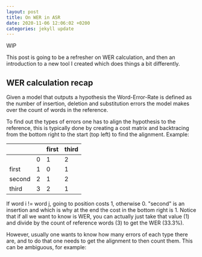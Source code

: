 ```yaml
---
layout: post
title: On WER in ASR 
date: 2020-11-06 12:06:02 +0200
categories: jekyll update
---
```


WIP

This post is going to be a refresher on WER calculation, and then an introduction to a new tool I created which does things a bit differently.

## WER calculation recap

Given a model that outputs a hypothesis the Word-Error-Rate is defined as the number of insertion, deletion and substitution errors the model makes over the count of words in the reference.  

To find out the types of errors one has to align the hypothesis to the reference, this is typically done by creating a cost matrix and backtracing from the bottom right to the start (top left) to find the alignment. Example:

|        |   | first | third |
|--------|---|-------|-------|
|        | 0 |   1   | 2     |
|  first | 1 |   0   | 1     |
| second | 2 | 1     | 2     |
| third  | 3 | 2     | 1     |

If word i != word j, going to position costs 1, otherwise 0. "second" is an insertion and which is why at the end the cost in the bottom right is 1. Notice that if all we want to know is WER, you can actually just take that value (1) and divide by the count of reference words (3) to get the WER (33.3%).

However, usually one wants to know how many errors of each type there are, and to do that one needs to get the alignment to then count them. This can be ambiguous, for example: 
